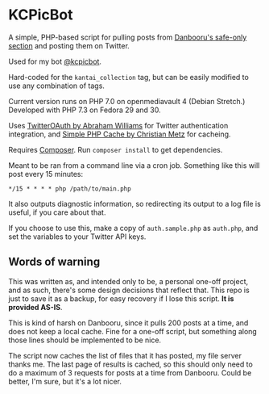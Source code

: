 # KCPicBot
A simple, PHP-based script for pulling posts from [Danbooru's safe-only section](https://safebooru.donmai.us) and posting them on Twitter.

Used for my bot [@kcpicbot](https://twitter.com/kcpicbot).

Hard-coded for the `kantai_collection` tag, but can be easily modified to use any combination of tags.

Current version runs on PHP 7.0 on openmediavault 4 (Debian Stretch.) Developed with PHP 7.3 on Fedora 29 and 30.

Uses [TwitterOAuth by Abraham Williams](https://twitteroauth.com/) for Twitter authentication integration, and [Simple PHP Cache by Christian Metz](https://github.com/cosenary/Simple-PHP-Cache) for cacheing.

Requires [Composer](https://getcomposer.org/). Run `composer install` to get dependencies.

Meant to be ran from a command line via a cron job. Something like this will post every 15 minutes:
```
*/15 * * * * php /path/to/main.php
```

It also outputs diagnostic information, so redirecting its output to a log file is useful, if you care about that.

If you choose to use this, make a copy of `auth.sample.php` as `auth.php`, and set the variables to your Twitter API keys.

## Words of warning
This was written as, and intended only to be, a personal one-off project, and as such, there's some design decisions that reflect that. This repo is just to save it as a backup, for easy recovery if I lose this script. **It is provided AS-IS**.

This is kind of harsh on Danbooru, since it pulls 200 posts at a time, and does not keep a local cache. Fine for a one-off script, but something along those lines should be implemented to be nice.

The script now caches the list of files that it has posted, my file server thanks me. The last page of results is cached, so this should only need to do a maximum of 3 requests for posts at a time from Danbooru. Could be better, I'm sure, but it's a lot nicer.
